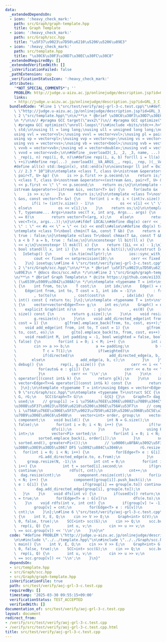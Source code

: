 ```yaml
---
data:
  _extendedDependsOn:
  - icon: ':heavy_check_mark:'
    path: src/Graph/graph-template.hpp
    title: Graph Template
  - icon: ':heavy_check_mark:'
    path: src/Graph/scc.hpp
    title: "\u5F37\u9023\u7D50\u6210\u5206\u5206\u89E3"
  - icon: ':heavy_check_mark:'
    path: src/template.hpp
    title: "\u30C6\u30F3\u30D7\u30EC\u30FC\u30C8"
  _extendedRequiredBy: []
  _extendedVerifiedWith: []
  _isVerificationFailed: false
  _pathExtension: cpp
  _verificationStatusIcon: ':heavy_check_mark:'
  attributes:
    '*NOT_SPECIAL_COMMENTS*': ''
    PROBLEM: http://judge.u-aizu.ac.jp/onlinejudge/description.jsp?id=GRL_3_C
    links:
    - http://judge.u-aizu.ac.jp/onlinejudge/description.jsp?id=GRL_3_C
  bundledCode: "#line 1 \"src/test/verify/aoj-grl-3-c.test.cpp\"\n#define PROBLEM\
    \ \"http://judge.u-aizu.ac.jp/onlinejudge/description.jsp?id=GRL_3_C\"\n\n#line\
    \ 2 \"src/template.hpp\"\n\n/**\n * @brief \u30C6\u30F3\u30D7\u30EC\u30FC\u30C8\
    \n */\n\n// #pragma GCC target(\"avx2\")\n// #pragma GCC optimize(\"O3\")\n//\
    \ #pragma GCC optimize(\"unroll-loops\")\n#include <bits/stdc++.h>\n\nusing namespace\
    \ std;\n\nusing ll = long long;\nusing ull = unsigned long long;\nusing vl = vector<ll>;\n\
    using vvl = vector<vl>;\nusing vvvl = vector<vvl>;\nusing pl = pair<ll, ll>;\n\
    using vp = vector<pl>;\nusing vvp = vector<vp>;\nusing vs = vector<string>;\n\
    using vvs = vector<vs>;\nusing vb = vector<bool>;\nusing vvb = vector<vb>;\nusing\
    \ vvvb = vector<vvb>;\nusing vd = vector<double>;\nusing vvd = vector<vd>;\nusing\
    \ vvvd = vector<vvd>;\n\n#define _overload3(_1, _2, _3, name, ...) name\n#define\
    \ _rep(i, n) repi(i, 0, n)\n#define repi(i, a, b) for(ll i = ll(a); i < ll(b);\
    \ ++i)\n#define rep(...) _overload3(__VA_ARGS__, repi, _rep, )(__VA_ARGS__)\n\
    #define all(x) std::begin(x), std::end(x)\n\nconstexpr ll inf = 0x1fffffffffffffffLL;\
    \ // 2.3 * 10^18\n\ntemplate <class T, class U>\nistream &operator>>(istream &is,\
    \ pair<T, U> &p) {\n    is >> p.first >> p.second;\n    return is;\n}\n\ntemplate\
    \ <class T, class U>\nostream &operator<<(ostream &os, pair<T, U> &p) {\n    os\
    \ << p.first << \" \" << p.second;\n    return os;\n}\n\ntemplate <class T>\n\
    istream &operator>>(istream &is, vector<T> &v) {\n    for(auto &x : v) {\n   \
    \     is >> x;\n    }\n    return is;\n}\n\ntemplate <class T>\nostream &operator<<(ostream\
    \ &os, const vector<T> &v) {\n    for(int i = 0; i < (int)v.size(); i++) {\n \
    \       if(i != (int)v.size() - 1)\n            os << v[i] << \" \";\n       \
    \ else\n            os << v[i];\n    }\n    return os;\n}\n\ntemplate <typename\
    \ T, typename... Args>\nauto vec(T x, int arg, Args... args) {\n    if constexpr(sizeof...(args)\
    \ == 0)\n        return vector<T>(arg, x);\n    else\n        return vector(arg,\
    \ vec<T>(x, args...));\n}\n\n#ifdef LOCAL\n#define dbg(x) cerr << __LINE__ <<\
    \ \" : \" << #x << \" = \" << (x) << endl\n#else\n#define dbg(x) true\n#endif\n\
    \ntemplate <class T>\nbool chmin(T &a, const T &b) {\n    return a > b ? a = b,\
    \ true : false;\n}\ntemplate <class T>\nbool chmax(T &a, const T &b) {\n    return\
    \ a < b ? a = b, true : false;\n}\n\nconstexpr ll bit(ll x) {\n    return 1LL\
    \ << x;\n}\nconstexpr ll msk(ll x) {\n    return (1LL << x) - 1;\n}\nconstexpr\
    \ bool stand(ll x, int i) {\n    return x & bit(i);\n}\n\nstruct IoSetup {\n \
    \   IoSetup() {\n        cin.tie(nullptr);\n        ios::sync_with_stdio(false);\n\
    \        cout << fixed << setprecision(10);\n        cerr << fixed << setprecision(10);\n\
    \    }\n} iosetup;\n#line 4 \"src/test/verify/aoj-grl-3-c.test.cpp\"\n\n#line\
    \ 2 \"src/Graph/scc.hpp\"\n\n/**\n * @brief \u5F37\u9023\u7D50\u6210\u5206\u5206\
    \u89E3\n * @docs docs/scc.md\n */\n\n#line 2 \"src/Graph/graph-template.hpp\"\n\
    \n/**\n * @brief Graph Template\n * @cite https://github.com/ei1333/library/blob/master/graph/graph-template.hpp\
    \ (\u6539\u5909\u3042\u308A)\n */\n\ntemplate <typename T = int>\nstruct Edge\
    \ {\n    int from, to;\n    T cost;\n    int idx;\n\n    Edge() = default;\n\n\
    \    Edge(int from, int to, T cost = 1, int idx = -1)\n        : from(from)\n\
    \        , to(to)\n        , cost(cost)\n        , idx(idx) {\n    }\n\n    operator\
    \ int() const { return to; }\n};\n\ntemplate <typename T = int>\nstruct Graph\
    \ {\n    vector<vector<Edge<T>>> g;\n    int es;\n\n    Graph() = default;\n\n\
    \    explicit Graph(int n)\n        : g(n)\n        , es(0) {\n    }\n\n    size_t\
    \ size() const {\n        return g.size();\n    }\n\n    void resize(int n) {\n\
    \        g.resize(n);\n    }\n\n    void add_directed_edge(int from, int to, T\
    \ cost = 1) {\n        g[from].emplace_back(from, to, cost, es++);\n    }\n\n\
    \    void add_edge(int from, int to, T cost = 1) {\n        g[from].emplace_back(from,\
    \ to, cost, es);\n        g[to].emplace_back(to, from, cost, es++);\n    }\n\n\
    \    void read(int M, int padding = -1, bool weighted = false, bool directed =\
    \ false) {\n        for(int i = 0; i < M; i++) {\n            int a, b;\n    \
    \        cin >> a >> b;\n            a += padding;\n            b += padding;\n\
    \            T c = T(1);\n            if(weighted)\n                cin >> c;\n\
    \            if(directed)\n                add_directed_edge(a, b, c);\n     \
    \       else\n                add_edge(a, b, c);\n        }\n    }\n\n    void\
    \ debug() {\n        rep(i, g.size()) {\n            cerr << i << \": \";\n  \
    \          for(auto& e : g[i]) {\n                cerr << e.to << \", \";\n  \
    \          }\n            cerr << '\\n';\n        }\n    }\n\n    inline vector<Edge<T>>&\
    \ operator[](const int& k) {\n        return g[k];\n    }\n\n    inline const\
    \ vector<Edge<T>>& operator[](const int& k) const {\n        return g[k];\n  \
    \  }\n};\n\ntemplate <typename T = int>\nusing Edges = vector<Edge<T>>;\n#line\
    \ 9 \"src/Graph/scc.hpp\"\n\ntemplate <typename T>\nstruct SCC {\n    Graph<T>\
    \ G, rG;\n    SCC(Graph<T> G)\n        : G{G} {}\n    Graph<T> dag;\n    vector<bool>\
    \ used;\n    // group[i] := i \u756A\u76EE\u306E\u9802\u70B9\u304C\u5C5E\u3059\
    \u308B\u5F37\u9023\u7D50\u6210\u5206\u306E\u756A\u53F7\n    // component[i] :=\
    \ i \u756A\u76EE\u306E\u5F37\u9023\u7D50\u6210\u5206\u306B\u5C5E\u3059\u308B\u9802\
    \u70B9\u306E\u96C6\u5408\n    vector<int> order, group;\n    vector<vector<int>>\
    \ component;\n    void build() {\n        int N = G.size();\n        used.resize(N,\
    \ false);\n        for(int i = 0; i < N; i++) {\n            if(!used[i]) {\n\
    \                dfs(i);\n            }\n        }\n        using Pi = pair<int,\
    \ int>;\n        vector<Pi> sorted;\n        for(int i = 0; i < N; i++) {\n  \
    \          sorted.emplace_back(i, order[i]);\n        }\n        sort(sorted.begin(),\
    \ sorted.end(), greater<Pi>());\n        // \u9006\u8FBA\u3092\u5F35\u3063\u305F\
    \u30B0\u30E9\u30D5\u3067 DFS \u3092\u884C\u3046\n        rG.resize(N);\n     \
    \   for(int i = 0; i < N; i++) {\n            for(Edge<T> e : G[i]) {\n      \
    \          rG.add_directed_edge(e.to, e.from);\n            }\n        }\n   \
    \     group.resize(N, -1);\n        int cnt = 0;\n        for(int i = 0; i < N;\
    \ i++) {\n            int t = sorted[i].second;\n            if(group[t] != -1)\
    \ continue;\n            rdfs(t, cnt);\n            cnt++;\n        }\n      \
    \  dag.resize(cnt);\n        component.resize(cnt);\n        for(int i = 0; i\
    \ < N; i++) {\n            component[group[i]].push_back(i);\n            for(Edge<T>\
    \ e : G[i]) {\n                if(group[i] == group[e.to]) continue;\n       \
    \         dag.add_directed_edge(group[i], group[e.to]);\n            }\n     \
    \   }\n    }\n    void dfs(int v) {\n        if(used[v]) return;\n        used[v]\
    \ = true;\n        for(Edge<T> e : G[v])\n            dfs(e.to);\n        order.push_back(v);\n\
    \    }\n    void rdfs(int v, int cnt) {\n        if(group[v] != -1) return;\n\
    \        group[v] = cnt;\n        for(Edge<T> e : rG[v])\n            rdfs(e.to,\
    \ cnt);\n    }\n};\n#line 6 \"src/test/verify/aoj-grl-3-c.test.cpp\"\n\nint main()\
    \ {\n    int V, E, Q;\n    cin >> V >> E;\n    Graph<int> G(V);\n    G.read(E,\
    \ 0, false, true);\n    SCC<int> scc(G);\n    cin >> Q;\n    scc.build();\n  \
    \  rep(i, Q) {\n        int u, v;\n        cin >> u >> v;\n        cout << (scc.group[u]\
    \ == scc.group[v]) << '\\n';\n    }\n}\n"
  code: "#define PROBLEM \"http://judge.u-aizu.ac.jp/onlinejudge/description.jsp?id=GRL_3_C\"\
    \n\n#include \"../../template.hpp\"\n\n#include \"../../Graph/scc.hpp\"\n\nint\
    \ main() {\n    int V, E, Q;\n    cin >> V >> E;\n    Graph<int> G(V);\n    G.read(E,\
    \ 0, false, true);\n    SCC<int> scc(G);\n    cin >> Q;\n    scc.build();\n  \
    \  rep(i, Q) {\n        int u, v;\n        cin >> u >> v;\n        cout << (scc.group[u]\
    \ == scc.group[v]) << '\\n';\n    }\n}"
  dependsOn:
  - src/template.hpp
  - src/Graph/scc.hpp
  - src/Graph/graph-template.hpp
  isVerificationFile: true
  path: src/test/verify/aoj-grl-3-c.test.cpp
  requiredBy: []
  timestamp: '2025-03-30 09:55:15+09:00'
  verificationStatus: TEST_ACCEPTED
  verifiedWith: []
documentation_of: src/test/verify/aoj-grl-3-c.test.cpp
layout: document
redirect_from:
- /verify/src/test/verify/aoj-grl-3-c.test.cpp
- /verify/src/test/verify/aoj-grl-3-c.test.cpp.html
title: src/test/verify/aoj-grl-3-c.test.cpp
---
```

